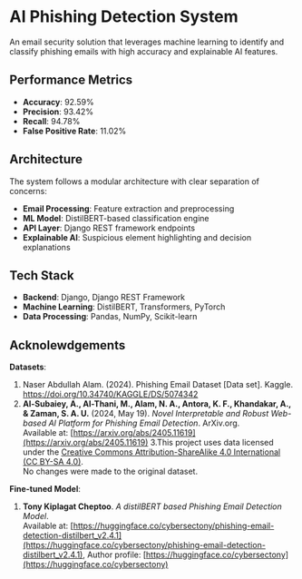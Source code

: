 # AI Phishing Detection System

An email security solution that leverages machine learning to identify and classify phishing emails with high accuracy and explainable AI features.

## Performance Metrics

- **Accuracy**: 92.59%
- **Precision**: 93.42%
- **Recall**: 94.78%
- **False Positive Rate**: 11.02%

## Architecture

The system follows a modular architecture with clear separation of concerns:

- **Email Processing**: Feature extraction and preprocessing
- **ML Model**: DistilBERT-based classification engine
- **API Layer**: Django REST framework endpoints
- **Explainable AI**: Suspicious element highlighting and decision explanations

## Tech Stack

- **Backend**: Django, Django REST Framework
- **Machine Learning**: DistilBERT, Transformers, PyTorch
- **Data Processing**: Pandas, NumPy, Scikit-learn

## Acknolewdgements

**Datasets**:
1. Naser Abdullah Alam. (2024). Phishing Email Dataset [Data set]. Kaggle. https://doi.org/10.34740/KAGGLE/DS/5074342
2. **Al-Subaiey, A., Al-Thani, M., Alam, N. A., Antora, K. F., Khandakar, A., & Zaman, S. A. U.** (2024, May 19). *Novel Interpretable and Robust Web-based AI Platform for Phishing Email Detection*. ArXiv.org.  
   Available at: [https://arxiv.org/abs/2405.11619](https://arxiv.org/abs/2405.11619)
3.This project uses data licensed under the [Creative Commons Attribution-ShareAlike 4.0 International (CC BY-SA 4.0)](https://creativecommons.org/licenses/by-sa/4.0/#ref-same-license).  
No changes were made to the original dataset.


**Fine-tuned Model**:
1. **Tony Kiplagat Cheptoo**. *A distilBERT based Phishing Email Detection Model*.  
Available at: [https://huggingface.co/cybersectony/phishing-email-detection-distilbert_v2.4.1](https://huggingface.co/cybersectony/phishing-email-detection-distilbert_v2.4.1), Author profile: [https://huggingface.co/cybersectony](https://huggingface.co/cybersectony)

